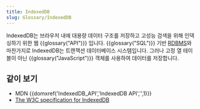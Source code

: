 ```yaml
---
title: IndexedDB
slug: Glossary/IndexedDB
---
```


IndexedDB는 브라우저 내에 대용량 데이터 구조를 저장하고 고성능 검색을 위해 인덱싱하기 위한 웹 {{glossary("API")}} 입니다. {{glossary("SQL")}} 기반 [RDBMS](https://ko.wikipedia.org/wiki/%EA%B4%80%EA%B3%84%ED%98%95_%EB%8D%B0%EC%9D%B4%ED%84%B0%EB%B2%A0%EC%9D%B4%EC%8A%A4_%EA%B4%80%EB%A6%AC_%EC%8B%9C%EC%8A%A4%ED%85%9C)와 마찬가지로 IndexedDB는 트랜잭션 데이터베이스 시스템입니다. 그러나 고정 열 테이블이 아닌 {{glossary("JavaScript")}} 객체를 사용하여 데이터를 저장합니다.

## 같이 보기

- MDN {{domxref('IndexedDB_API','IndexedDB API','',1)}}
- [The W3C specification for IndexedDB](https://w3c.github.io/IndexedDB/)
